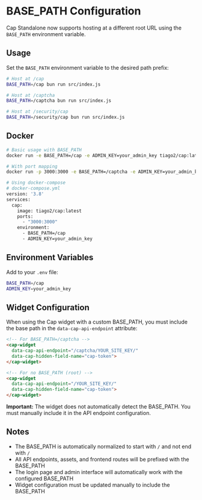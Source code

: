 # BASE_PATH Configuration

Cap Standalone now supports hosting at a different root URL using the `BASE_PATH` environment variable.

## Usage

Set the `BASE_PATH` environment variable to the desired path prefix:

```bash
# Host at /cap
BASE_PATH=/cap bun run src/index.js

# Host at /captcha  
BASE_PATH=/captcha bun run src/index.js

# Host at /security/cap
BASE_PATH=/security/cap bun run src/index.js
```

## Docker

```bash
# Basic usage with BASE_PATH
docker run -e BASE_PATH=/cap -e ADMIN_KEY=your_admin_key tiago2/cap:latest

# With port mapping
docker run -p 3000:3000 -e BASE_PATH=/captcha -e ADMIN_KEY=your_admin_key tiago2/cap:latest

# Using docker-compose
# docker-compose.yml
version: '3.8'
services:
  cap:
    image: tiago2/cap:latest
    ports:
      - "3000:3000"
    environment:
      - BASE_PATH=/cap
      - ADMIN_KEY=your_admin_key
```

## Environment Variables

Add to your `.env` file:

```bash
BASE_PATH=/cap
ADMIN_KEY=your_admin_key
```

## Widget Configuration

When using the Cap widget with a custom BASE_PATH, you must include the base path in the `data-cap-api-endpoint` attribute:

```html
<!-- For BASE_PATH=/captcha -->
<cap-widget 
  data-cap-api-endpoint="/captcha/YOUR_SITE_KEY/"
  data-cap-hidden-field-name="cap-token">
</cap-widget>

<!-- For no BASE_PATH (root) -->
<cap-widget 
  data-cap-api-endpoint="/YOUR_SITE_KEY/"
  data-cap-hidden-field-name="cap-token">
</cap-widget>
```

**Important:** The widget does not automatically detect the BASE_PATH. You must manually include it in the API endpoint configuration.

## Notes

- The BASE_PATH is automatically normalized to start with `/` and not end with `/`
- All API endpoints, assets, and frontend routes will be prefixed with the BASE_PATH
- The login page and admin interface will automatically work with the configured BASE_PATH
- Widget configuration must be updated manually to include the BASE_PATH